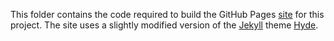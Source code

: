 This folder contains the code required to build the GitHub Pages [site](https://klane.github.io/databall1/) for this project.
The site uses a slightly modified version of the [Jekyll](http://jekyllrb.com) theme [Hyde](https://github.com/poole/hyde).
